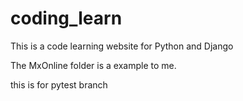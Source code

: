 # coding_learn


This is a code learning website for Python and Django

The MxOnline folder is a example to me.

this is for pytest branch